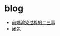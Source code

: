 # blog

- [前端渲染过程的二三事](https://github.com/kejiacheng/blog/blob/master/articles/%E5%89%8D%E7%AB%AF%E6%B8%B2%E6%9F%93%E8%BF%87%E7%A8%8B%E7%9A%84%E4%BA%8C%E4%B8%89%E4%BA%8B.md)
- [闭包](https://github.com/kejiacheng/blog/blob/master/articles/%E9%97%AD%E5%8C%85/readme.md)
